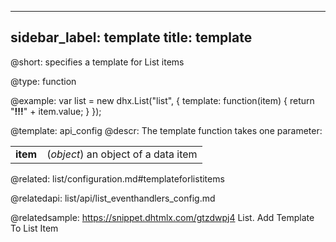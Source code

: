 
---
sidebar_label: template
title: template
---          

@short: 
specifies a template for List items




@type: function

@example: 
var list = new dhx.List("list", {
	template: function(item) {
		return "<strong>!!!</strong>" + item.value;
	}
});


@template:	api_config
@descr: 
The template function takes one parameter:

<table class="webixdoc_links">
	<tbody>
        <tr>
			<td class="webixdoc_links0"><b>item</b></td>
			<td>(<i>object</i>) an object of a data item</td>
		</tr>
    </tbody>
</table>

@related: list/configuration.md#templateforlistitems


@relatedapi: list/api/list_eventhandlers_config.md

@relatedsample: https://snippet.dhtmlx.com/gtzdwpj4	List. Add Template To List Item

